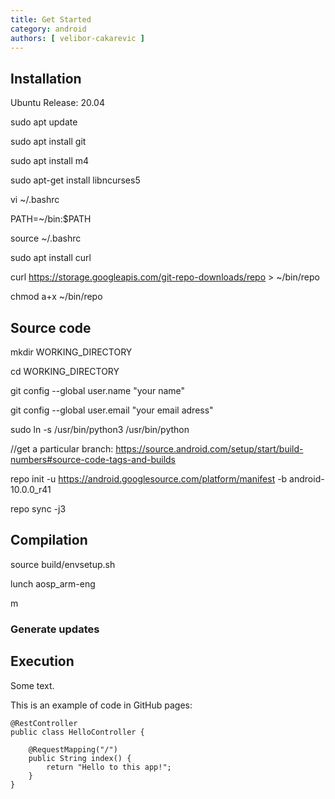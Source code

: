```yaml
---
title: Get Started
category: android
authors: [ velibor-cakarevic ]
---
```


 
## Installation

Ubuntu Release: 20.04

sudo apt update

sudo apt install git

sudo apt install m4

sudo apt-get install libncurses5

vi ~/.bashrc 

PATH=~/bin:$PATH

source ~/.bashrc

sudo apt install curl

curl https://storage.googleapis.com/git-repo-downloads/repo > ~/bin/repo

chmod a+x ~/bin/repo


## Source code

mkdir WORKING_DIRECTORY

cd WORKING_DIRECTORY

git config --global user.name "your name"

git config --global user.email "your email adress"

sudo ln -s /usr/bin/python3 /usr/bin/python

//get a particular branch: https://source.android.com/setup/start/build-numbers#source-code-tags-and-builds

repo init -u https://android.googlesource.com/platform/manifest -b android-10.0.0_r41

repo sync -j3

## Compilation

source build/envsetup.sh

lunch aosp_arm-eng

m

### Generate updates

## Execution

Some text.

This is an example of code in GitHub pages:


```
@RestController
public class HelloController {

	@RequestMapping("/")
	public String index() {
		return "Hello to this app!";
	}
}
```
